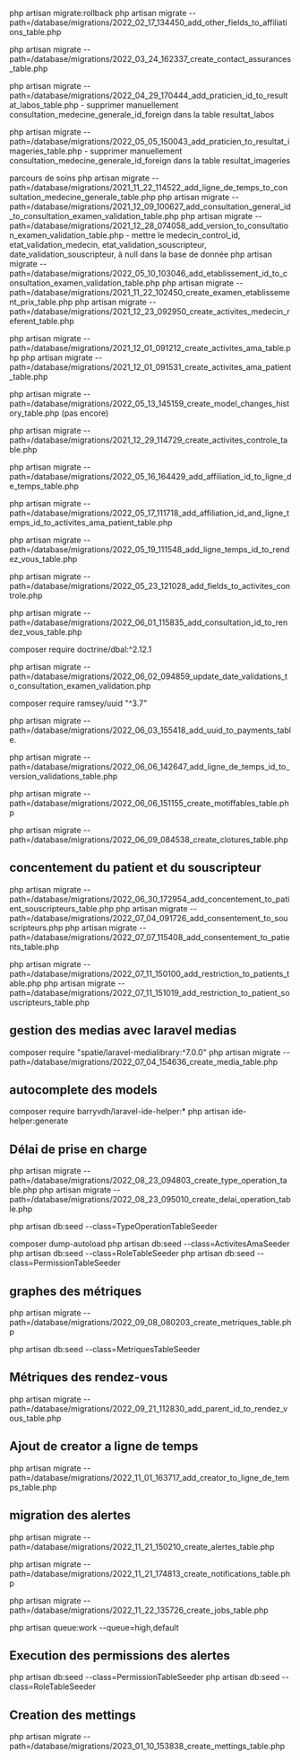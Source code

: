 php artisan migrate:rollback
php artisan migrate --path=/database/migrations/2022_02_17_134450_add_other_fields_to_affiliations_table.php

php artisan migrate --path=/database/migrations/2022_03_24_162337_create_contact_assurances_table.php

php artisan migrate --path=/database/migrations/2022_04_29_170444_add_praticien_id_to_resultat_labos_table.php
    - supprimer manuellement consultation_medecine_generale_id_foreign dans la table resultat_labos

php artisan migrate --path=/database/migrations/2022_05_05_150043_add_praticien_to_resultat_imageries_table.php
    - supprimer manuellement consultation_medecine_generale_id_foreign dans la table resultat_imageries

parcours de soins
php artisan migrate --path=/database/migrations/2021_11_22_114522_add_ligne_de_temps_to_consultation_medecine_generale_table.php
php artisan migrate --path=/database/migrations/2021_12_09_100627_add_consultation_general_id_to_consultation_examen_validation_table.php
php artisan migrate --path=/database/migrations/2021_12_28_074058_add_version_to_consultation_examen_validation_table.php
    - mettre le medecin_control_id, etat_validation_medecin, etat_validation_souscripteur, date_validation_souscripteur,  à null dans la base de donnée
php artisan migrate --path=/database/migrations/2022_05_10_103046_add_etablissement_id_to_consultation_examen_validation_table.php
php artisan migrate --path=/database/migrations/2021_11_22_102450_create_examen_etablissement_prix_table.php
php artisan migrate --path=/database/migrations/2021_12_23_092950_create_activites_medecin_referent_table.php

php artisan migrate --path=/database/migrations/2021_12_01_091212_create_activites_ama_table.php
php artisan migrate --path=/database/migrations/2021_12_01_091531_create_activites_ama_patient_table.php

php artisan migrate --path=/database/migrations/2022_05_13_145159_create_model_changes_history_table.php (pas encore)

php artisan migrate --path=/database/migrations/2021_12_29_114729_create_activites_controle_table.php

php artisan migrate --path=/database/migrations/2022_05_16_164429_add_affiliation_id_to_ligne_de_temps_table.php

php artisan migrate --path=/database/migrations/2022_05_17_111718_add_affiliation_id_and_ligne_temps_id_to_activites_ama_patient_table.php

php artisan migrate --path=/database/migrations/2022_05_19_111548_add_ligne_temps_id_to_rendez_vous_table.php

php artisan migrate --path=/database/migrations/2022_05_23_121028_add_fields_to_activites_controle.php

php artisan migrate --path=/database/migrations/2022_06_01_115835_add_consultation_id_to_rendez_vous_table.php


composer require doctrine/dbal:^2.12.1

php artisan migrate --path=/database/migrations/2022_06_02_094859_update_date_validations_to_consultation_examen_validation.php

composer require ramsey/uuid "^3.7"

php artisan migrate --path=/database/migrations/2022_06_03_155418_add_uuid_to_payments_table.


php artisan migrate --path=/database/migrations/2022_06_06_142647_add_ligne_de_temps_id_to_version_validations_table.php

php artisan migrate --path=/database/migrations/2022_06_06_151155_create_motiffables_table.php

php artisan migrate --path=/database/migrations/2022_06_09_084538_create_clotures_table.php


## concentement du patient et du souscripteur
php artisan migrate --path=/database/migrations/2022_06_30_172954_add_concentement_to_patient_souscripteurs_table.php
php artisan migrate --path=/database/migrations/2022_07_04_091726_add_consentement_to_souscripteurs.php
php artisan migrate --path=/database/migrations/2022_07_07_115408_add_consentement_to_patients_table.php

php artisan migrate --path=/database/migrations/2022_07_11_150100_add_restriction_to_patients_table.php
php artisan migrate --path=/database/migrations/2022_07_11_151019_add_restriction_to_patient_souscripteurs_table.php

## gestion des medias avec laravel medias
composer require "spatie/laravel-medialibrary:^7.0.0"
php artisan migrate --path=/database/migrations/2022_07_04_154636_create_media_table.php

## autocomplete des models
composer require barryvdh/laravel-ide-helper:*
php artisan ide-helper:generate

## Délai de prise en charge
php artisan migrate --path=/database/migrations/2022_08_23_094803_create_type_operation_table.php
php artisan migrate --path=/database/migrations/2022_08_23_095010_create_delai_operation_table.php

php artisan db:seed --class=TypeOperationTableSeeder

composer dump-autoload
php artisan db:seed --class=ActivitesAmaSeeder
php artisan db:seed --class=RoleTableSeeder
php artisan db:seed --class=PermissionTableSeeder

## graphes des métriques
php artisan migrate --path=/database/migrations/2022_09_08_080203_create_metriques_table.php

php artisan db:seed --class=MetriquesTableSeeder

## Métriques des rendez-vous
php artisan migrate --path=/database/migrations/2022_09_21_112830_add_parent_id_to_rendez_vous_table.php

## Ajout de creator a ligne de temps

php artisan migrate --path=/database/migrations/2022_11_01_163717_add_creator_to_ligne_de_temps_table.php


## migration des alertes

php artisan migrate --path=/database/migrations/2022_11_21_150210_create_alertes_table.php

php artisan migrate --path=/database/migrations/2022_11_21_174813_create_notifications_table.php

php artisan migrate --path=/database/migrations/2022_11_22_135726_create_jobs_table.php

php artisan queue:work --queue=high,default


## Execution des permissions des alertes
php artisan db:seed --class=PermissionTableSeeder
php artisan db:seed --class=RoleTableSeeder

## Creation des mettings

php artisan migrate --path=/database/migrations/2023_01_10_153838_create_mettings_table.php

